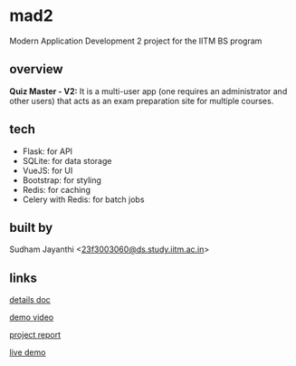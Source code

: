 # mad2

Modern Application Development 2 project for the IITM BS program 

## overview
**Quiz Master - V2:** It is a multi-user app (one requires an administrator and other users) that acts as an exam preparation site for multiple courses.

## tech 

* Flask: for API
* SQLite: for data storage
* VueJS: for UI
* Bootstrap: for styling
* Redis: for caching
* Celery with Redis: for batch jobs

## built by
Sudham Jayanthi <<23f3003060@ds.study.iitm.ac.in>>

## links
[details doc](https://docs.google.com/document/d/e/2PACX-1vQPKy9dWH4FsUZZrOp8rXF-hJysrtXVz_tQs3GQp12W5Ua9mAqre9bzbzDSygaE_r5jDkuQwdBNkFzu/pub)

[demo video]()

[project report]()

[live demo]()
